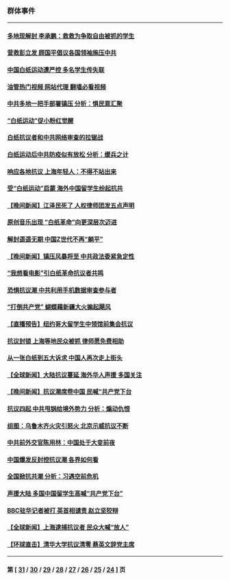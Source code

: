 ### 群体事件
---
#### [多地现解封 李承鹏：救救为争取自由被抓的学生](../../pages/ncid279/n13876918.md?12082045) 
#### [营救彭立发 顾国平倡议各国领袖施压中共](../../pages/ncid279/n13878701.md?12082045) 
#### [中国白纸运动遭严控 多名学生传失联](../../pages/ncid279/n13878652.md?12082045) 
#### [油管热门视频 网站代理 翻墙必看视频](http://138.2.39.72:81/youtube.html?epic-marker?12082045)
#### [中共多地一把手部署镇压 分析：惧民意汇聚](../../pages/ncid279/n13878085.md?12082045) 
#### [“白纸运动”促小粉红觉醒](../../pages/ncid279/n13877842.md?12082045) 
#### [白纸抗议者和中共网络审查的拉锯战](../../pages/ncid279/n13877688.md?12082045) 
#### [白纸运动后中共防疫似有放松 分析：缓兵之计](../../pages/ncid279/n13877425.md?12082045) 
#### [响应各地抗议 上海年轻人：不得不站出来](../../pages/ncid279/n13876261.md?12082045) 
#### [受“白纸运动”启蒙 海外中国留学生纷起抗共](../../pages/ncid279/n13876919.md?12082045) 
#### [【晚间新闻】江泽民死了 人权律师团发五点声明](../../pages/ncid279/n13876603.md?12082045) 
#### [原创音乐出现 “白纸革命”向更深层次迈进](../../pages/ncid279/n13876509.md?12082045) 
#### [解封遥遥无期 中国Z世代不再“躺平”](../../pages/ncid279/n13876294.md?12082045) 
#### [【晚间新闻】镇压风暴将至 中共政法委紧急定性](../../pages/ncid279/n13875432.md?12082045) 
#### [“我想看电影”引白纸革命抗议者共鸣](../../pages/ncid279/n13875742.md?12082045) 
#### [恐惧抗议潮 中共利用手机数据审查参与者](../../pages/ncid279/n13875552.md?12082045) 
#### [“打倒共产党” 蝴蝶藉新疆大火搧起飓风](../../pages/ncid279/n13875241.md?12082045) 
#### [【直播预告】纽约哥大留学生中领馆前集会抗议](../../pages/ncid279/n13875540.md?12082045) 
#### [抗议封锁 上海等地民众被抓 律师愿免费相助](../../pages/ncid279/n13875401.md?12082045) 
#### [从一张白纸到五大诉求 中国人再次走上街头](../../pages/ncid279/n13874898.md?12082045) 
#### [【全球新闻】大陆抗议蔓延 海外华人声援 多国关注](../../pages/ncid279/n13874875.md?12082045) 
#### [【晚间新闻】抗议潮席卷中国 民喊“共产党下台](../../pages/ncid279/n13875348.md?12082045) 
#### [抗议四起 中共甩锅给境外势力 分析：煽动仇恨](../../pages/ncid279/n13875072.md?12082045) 
#### [组图：乌鲁木齐火灾引怒火 北京示威抗议不断](../../pages/ncid279/n13874830.md?12082045) 
#### [中共前外交官陈用林：中国处于大变前夜](../../pages/ncid279/n13874588.md?12082045) 
#### [中国爆发反封控抗议潮 各界如何看](../../pages/ncid279/n13874924.md?12082045) 
#### [全国掀抗共潮 分析：习遇空前危机](../../pages/ncid279/n13874792.md?12082045) 
#### [声援大陆 多国中国留学生高喊“共产党下台”](../../pages/ncid279/n13874793.md?12082045) 
#### [BBC驻华记者被打 英首相谴责 赵立坚狡辩](../../pages/ncid279/n13874710.md?12082045) 
#### [【全球新闻】上海逮捕抗议者 民众大喊“放人”](../../pages/ncid279/n13874573.md?12082045) 
#### [【环球直击】清华大学抗议清零 蔡英文辞党主席](../../pages/ncid279/n13874575.md?12082045) 

---
#### 第 [ [31](./31.md?12082045) / [30](./30.md?12082045) / [29](./29.md?12082045) / [28](./28.md?12082045) / [27](./27.md?12082045) / [26](./26.md?12082045) / [25](./25.md?12082045) / [24](./24.md?12082045) ] 页
